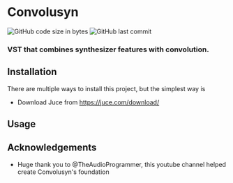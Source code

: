 # Convolusyn
![GitHub code size in bytes](https://img.shields.io/github/languages/code-size/LucaRodriguesOG/Convolusyn)
![GitHub last commit](https://img.shields.io/github/last-commit/LucaRodriguesOG/Convolusyn)
### VST that combines synthesizer features with convolution.
## Installation
There are multiple ways to install this project, but the simplest way is
- Download Juce from https://juce.com/download/
## Usage
## Acknowledgements
- Huge thank you to @TheAudioProgrammer, this youtube channel helped create Convolusyn's foundation
